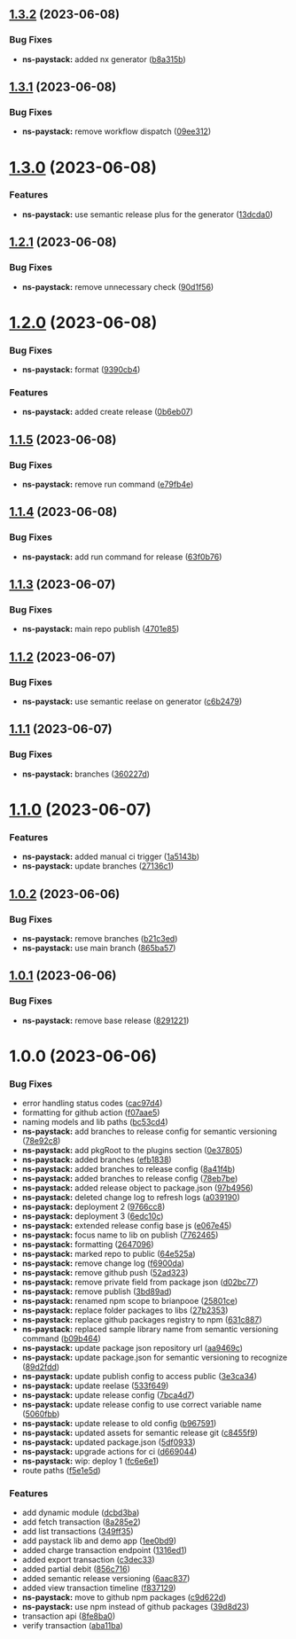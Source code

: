 ## [1.3.2](https://github.com/brianpooe/devtools-bp/compare/ns-paystack-v1.3.1...ns-paystack-v1.3.2) (2023-06-08)


### Bug Fixes

* **ns-paystack:** added nx generator ([b8a315b](https://github.com/brianpooe/devtools-bp/commit/b8a315b825a392b3c2d25ea58b0bd94137b66d2d))

## [1.3.1](https://github.com/brianpooe/devtools-bp/compare/ns-paystack-v1.3.0...ns-paystack-v1.3.1) (2023-06-08)


### Bug Fixes

* **ns-paystack:** remove workflow dispatch ([09ee312](https://github.com/brianpooe/devtools-bp/commit/09ee31257c18f565fe07563f9b5d1923954ae2ce))

# [1.3.0](https://github.com/brianpooe/devtools-bp/compare/ns-paystack-v1.2.1...ns-paystack-v1.3.0) (2023-06-08)


### Features

* **ns-paystack:** use semantic release plus for the generator ([13dcda0](https://github.com/brianpooe/devtools-bp/commit/13dcda0306632d7b8956041a901552ccc93c28b6))

## [1.2.1](https://github.com/brianpooe/devtools-bp/compare/ns-paystack-v1.2.0...ns-paystack-v1.2.1) (2023-06-08)


### Bug Fixes

* **ns-paystack:** remove unnecessary check ([90d1f56](https://github.com/brianpooe/devtools-bp/commit/90d1f565f758b0fbb67083ecb998aafe4543f5fa))

# [1.2.0](https://github.com/brianpooe/devtools-bp/compare/ns-paystack-v1.1.5...ns-paystack-v1.2.0) (2023-06-08)


### Bug Fixes

* **ns-paystack:** format ([9390cb4](https://github.com/brianpooe/devtools-bp/commit/9390cb4ea9e34d0f8dbcbcea1ac066858a72b2b7))


### Features

* **ns-paystack:** added create release ([0b6eb07](https://github.com/brianpooe/devtools-bp/commit/0b6eb0782d5431e1246ef2e28a276b2bb33ebe58))

## [1.1.5](https://github.com/brianpooe/devtools-bp/compare/ns-paystack-v1.1.4...ns-paystack-v1.1.5) (2023-06-08)


### Bug Fixes

* **ns-paystack:** remove run command ([e79fb4e](https://github.com/brianpooe/devtools-bp/commit/e79fb4e57d36bfdc47d1d46f3d8f07678a865fc6))

## [1.1.4](https://github.com/brianpooe/devtools-bp/compare/ns-paystack-v1.1.3...ns-paystack-v1.1.4) (2023-06-08)


### Bug Fixes

* **ns-paystack:** add run command for release ([63f0b76](https://github.com/brianpooe/devtools-bp/commit/63f0b7660c6ea71366fd1d71da13839046769989))

## [1.1.3](https://github.com/brianpooe/devtools-bp/compare/ns-paystack-v1.1.2...ns-paystack-v1.1.3) (2023-06-07)


### Bug Fixes

* **ns-paystack:** main repo publish ([4701e85](https://github.com/brianpooe/devtools-bp/commit/4701e8586a933a04ea386409d8fb8096e71835f4))

## [1.1.2](https://github.com/brianpooe/devtools-bp/compare/ns-paystack-v1.1.1...ns-paystack-v1.1.2) (2023-06-07)


### Bug Fixes

* **ns-paystack:** use semantic reelase on generator ([c6b2479](https://github.com/brianpooe/devtools-bp/commit/c6b24799f03de2cbcf9167273f5a1be8040e579b))

## [1.1.1](https://github.com/brianpooe/devtools-bp/compare/ns-paystack-v1.1.0...ns-paystack-v1.1.1) (2023-06-07)


### Bug Fixes

* **ns-paystack:** branches ([360227d](https://github.com/brianpooe/devtools-bp/commit/360227d7a7403015f59bb629236f7d5dc7de1557))

# [1.1.0](https://github.com/brianpooe/devtools-bp/compare/ns-paystack-v1.0.2...ns-paystack-v1.1.0) (2023-06-07)


### Features

* **ns-paystack:** added manual ci trigger ([1a5143b](https://github.com/brianpooe/devtools-bp/commit/1a5143bda225cc720af4c4a16459d7e9e8c94a94))
* **ns-paystack:** update branches ([27136c1](https://github.com/brianpooe/devtools-bp/commit/27136c1d0b889e2cd448bdf6c54741d46dbc3095))

## [1.0.2](https://github.com/brianpooe/devtools-bp/compare/ns-paystack-v1.0.1...ns-paystack-v1.0.2) (2023-06-06)


### Bug Fixes

* **ns-paystack:** remove branches ([b21c3ed](https://github.com/brianpooe/devtools-bp/commit/b21c3ed6c4cdd464a92fe1b94979cd40cad6a9b7))
* **ns-paystack:** use main branch ([865ba57](https://github.com/brianpooe/devtools-bp/commit/865ba57f5098732e1afc43297428b498aef039d1))

## [1.0.1](https://github.com/brianpooe/devtools-bp/compare/ns-paystack-v1.0.0...ns-paystack-v1.0.1) (2023-06-06)


### Bug Fixes

* **ns-paystack:** remove base release ([8291221](https://github.com/brianpooe/devtools-bp/commit/8291221c524571519e6cbcaa3cec36890e9da89a))

# 1.0.0 (2023-06-06)


### Bug Fixes

* error handling status codes ([cac97d4](https://github.com/brianpooe/devtools-bp/commit/cac97d4487d04751c2223729c24b4a8e2a9dec90))
* formatting for github action ([f07aae5](https://github.com/brianpooe/devtools-bp/commit/f07aae52be41d40fcbf5f4439b18b34edce92571))
* naming models and lib paths ([bc53cd4](https://github.com/brianpooe/devtools-bp/commit/bc53cd48738fb0ecf58bb95b69454cc3f89c7950))
* **ns-paystack:** add branches to release config for semantic versioning ([78e92c8](https://github.com/brianpooe/devtools-bp/commit/78e92c807242f8294a0a18dbb9adced413348e9e))
* **ns-paystack:** add pkgRoot to the plugins section ([0e37805](https://github.com/brianpooe/devtools-bp/commit/0e3780587b0450f5158eda5971e8b7ba68c22aef))
* **ns-paystack:** added branches ([efb1838](https://github.com/brianpooe/devtools-bp/commit/efb183860ffcf22e00237b5c02fe048b9fafa2c4))
* **ns-paystack:** added branches to release config ([8a41f4b](https://github.com/brianpooe/devtools-bp/commit/8a41f4bfebe15ffd62f28efb504027216d1bdcfb))
* **ns-paystack:** added branches to release config ([78eb7be](https://github.com/brianpooe/devtools-bp/commit/78eb7be96fd3e1623453c0814ad4948e49b41e7b))
* **ns-paystack:** added release object to package.json ([97b4956](https://github.com/brianpooe/devtools-bp/commit/97b49562069ed324039a15483ef72c040c720f49))
* **ns-paystack:** deleted change log to refresh logs ([a039190](https://github.com/brianpooe/devtools-bp/commit/a03919005ca8c2772478ba262581850cede131f0))
* **ns-paystack:** deployment 2 ([9766cc8](https://github.com/brianpooe/devtools-bp/commit/9766cc8099e4e91435d9dec031220cabf6f997af))
* **ns-paystack:** deployment 3 ([6edc10c](https://github.com/brianpooe/devtools-bp/commit/6edc10c90274e3e302bf4af27f79b6b715265c5b))
* **ns-paystack:** extended release config base js ([e067e45](https://github.com/brianpooe/devtools-bp/commit/e067e45a187b006eb9b9a2ed7784e2c9fad428c9))
* **ns-paystack:** focus name to lib on publish ([7762465](https://github.com/brianpooe/devtools-bp/commit/776246596ee02325163d856d361c709a03e40b90))
* **ns-paystack:** formatting ([2647096](https://github.com/brianpooe/devtools-bp/commit/2647096e946f0f703bd243c62260a49499755415))
* **ns-paystack:** marked repo to public ([64e525a](https://github.com/brianpooe/devtools-bp/commit/64e525a435be8ac687f1eb5079fff69042b1ea30))
* **ns-paystack:** remove change log ([f6900da](https://github.com/brianpooe/devtools-bp/commit/f6900daea7ee50181f6ecfd554c2f0de1e3c0352))
* **ns-paystack:** remove github push ([52ad323](https://github.com/brianpooe/devtools-bp/commit/52ad323e4915106c6ff23f3b3c44585ede571f8c))
* **ns-paystack:** remove private field from package json ([d02bc77](https://github.com/brianpooe/devtools-bp/commit/d02bc77f962ee31f13f385ded6bb89f60995e755))
* **ns-paystack:** remove publish ([3bd89ad](https://github.com/brianpooe/devtools-bp/commit/3bd89add318b97f1f71e78afcc943be43155769f))
* **ns-paystack:** renamed npm scope to brianpooe ([25801ce](https://github.com/brianpooe/devtools-bp/commit/25801cef7d29c9be84333a1109bdba97290e0f18))
* **ns-paystack:** replace folder packages to libs ([27b2353](https://github.com/brianpooe/devtools-bp/commit/27b2353a4e2d143397d57906aef6aa27a7a2e414))
* **ns-paystack:** replace github packages registry to npm ([631c887](https://github.com/brianpooe/devtools-bp/commit/631c887fedc164218d9c1ae204d281ba81f96eee))
* **ns-paystack:** replaced sample library name from semantic versioning command ([b09b464](https://github.com/brianpooe/devtools-bp/commit/b09b4642d87f9d3b8725986b966840b8b746c321))
* **ns-paystack:** update package json repository url ([aa9469c](https://github.com/brianpooe/devtools-bp/commit/aa9469cd36da41cda011299bf72bdd15bca6f8bd))
* **ns-paystack:** update package.json for semantic versioning to recognize ([89d2fdd](https://github.com/brianpooe/devtools-bp/commit/89d2fdd3b302e5f4dbaabeed8f0e09c4ab4af87a))
* **ns-paystack:** update publish config to access public ([3e3ca34](https://github.com/brianpooe/devtools-bp/commit/3e3ca344b024d80ce92c5cf44ce07a49375ff953))
* **ns-paystack:** update reelase ([533f649](https://github.com/brianpooe/devtools-bp/commit/533f6492e70bb8fa39fc91b926800f04977260d3))
* **ns-paystack:** update release config ([7bca4d7](https://github.com/brianpooe/devtools-bp/commit/7bca4d7f9d0e473fbb02f8c0c8f8495c86a4d45a))
* **ns-paystack:** update release config to use correct variable name ([5060fbb](https://github.com/brianpooe/devtools-bp/commit/5060fbbb18311b3d1a5458bf42a553a190220a08))
* **ns-paystack:** update release to old config ([b967591](https://github.com/brianpooe/devtools-bp/commit/b967591beca305bbde4bf5300d3d8973f6582a82))
* **ns-paystack:** updated assets for semantic release git ([c8455f9](https://github.com/brianpooe/devtools-bp/commit/c8455f9a4fbd1a25c05f9ab5b483d522536a8b3c))
* **ns-paystack:** updated package.json ([5df0933](https://github.com/brianpooe/devtools-bp/commit/5df09338cc0aa530409a7c7331616447c2124bd8))
* **ns-paystack:** upgrade actions for ci ([d669044](https://github.com/brianpooe/devtools-bp/commit/d66904469009806ed01f21f1fb64b475b16cbc8b))
* **ns-paystack:** wip: deploy 1 ([fc6e6e1](https://github.com/brianpooe/devtools-bp/commit/fc6e6e1b1cb70847f46225ec592d0e27cdddecb9))
* route paths ([f5e1e5d](https://github.com/brianpooe/devtools-bp/commit/f5e1e5dfeee5cb951ce13277e05d0c2cc447dfa3))


### Features

* add dynamic module ([dcbd3ba](https://github.com/brianpooe/devtools-bp/commit/dcbd3ba5098de918a2b090cf5494fb02d7310ce6))
* add fetch transaction ([8a285e2](https://github.com/brianpooe/devtools-bp/commit/8a285e23b311f7605259b635983c195009ee1f71))
* add list transactions ([349ff35](https://github.com/brianpooe/devtools-bp/commit/349ff3587c85d9bb9bfe3cd2e84bc8c379d244f1))
* add paystack lib and demo app ([1ee0bd9](https://github.com/brianpooe/devtools-bp/commit/1ee0bd9f429b90c652d0b25966ef6d8a2b5d2783))
* added charge transaction endpoint ([1316ed1](https://github.com/brianpooe/devtools-bp/commit/1316ed1a5403528e8690ab52363fd49ab555039a))
* added export transaction ([c3dec33](https://github.com/brianpooe/devtools-bp/commit/c3dec330cb37220a9b007bda3722d256727179a7))
* added partial debit ([856c716](https://github.com/brianpooe/devtools-bp/commit/856c716903183fe0b6f652a257233923e1b8ce62))
* added semantic release versioning ([6aac837](https://github.com/brianpooe/devtools-bp/commit/6aac8379335b88e7a9dac9d9618e643947d5ccd1))
* added view transaction timeline ([f837129](https://github.com/brianpooe/devtools-bp/commit/f83712964db397fd70ffed58fecbb1f9fd32c4b0))
* **ns-paystack:** move to github npm packages ([c9d622d](https://github.com/brianpooe/devtools-bp/commit/c9d622d507a437e74809af62bbab6f33e9055938))
* **ns-paystack:** use npm instead of github packages ([39d8d23](https://github.com/brianpooe/devtools-bp/commit/39d8d2373b3909c442f9c546045459dd869b8988))
* transaction api ([8fe8ba0](https://github.com/brianpooe/devtools-bp/commit/8fe8ba09adfd0f91e4a6836ddbe4e1210da8fd84))
* verify transaction ([aba11ba](https://github.com/brianpooe/devtools-bp/commit/aba11ba4688f858da2c901c03b9a496d74eb3aa5))
